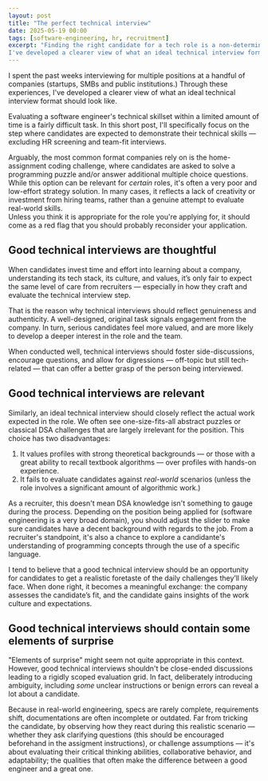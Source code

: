 ```yaml
---
layout: post
title: "The perfect technical interview"
date: 2025-05-19 00:00
tags: [software-engineering, hr, recruitment]
excerpt: "Finding the right candidate for a tech role is a non-deterministic process.
I've developed a clearer view of what an ideal technical interview format should look like."
---
```


I spent the past weeks interviewing for multiple positions at a handful of companies (startups, SMBs
and public institutions.) Through these experiences, I've developed a clearer view of what an ideal
technical interview format should look like.

Evaluating a software engineer's technical skillset within a limited amount of time is a fairly
difficult task.  In this short post, I'll specifically focus on the step where candidates are
expected to demonstrate their technical skills — excluding HR screening and team-fit interviews.

Arguably, the most common format companies rely on is the home-assignment coding challenge, where
candidates are asked to solve a programming puzzle and/or answer additional multiple choice
questions.  While this option can be relevant for _certain_ roles, it's often a very poor and
low-effort strategy solution.  In many cases, it reflects a lack of creativity or investment from
hiring teams, rather than a genuine attempt to evaluate real-world skills. \
Unless you think it is
appropriate for the role you're applying for, it should come as a red flag that you should probably
reconsider your application.


## Good technical interviews are thoughtful

When candidates invest time and effort into learning about a company, understanding its tech stack,
its culture, and values, it’s only fair to expect the same level of care from recruiters —
especially in how they craft and evaluate the technical interview step.

That is the reason why technical interviews should reflect genuineness and authenticity. A
well-designed, original task signals engagement from the company. In turn, serious candidates feel
more valued, and are more likely to develop a deeper interest in the role and the team.

When conducted well, technical interviews should foster side-discussions, encourage questions, and
allow for digressions — off-topic but still tech-related — that can offer a better grasp of the
person being interviewed.

## Good technical interviews are relevant

Similarly, an ideal technical interview should closely reflect the actual work expected in the role.
We often see one-size-fits-all abstract puzzles or classical DSA challenges that are largely
irrelevant for the position. This choice has two disadvantages:

1. It values profiles with strong theoretical backgrounds — or those with a great ability to recall
   textbook algorithms — over profiles with hands-on experience.
2. It fails to evaluate candidates against _real-world_ scenarios (unless the role involves a
   significant amount of algorithmic work.)

As a recruiter, this doesn't mean DSA knowledge isn't something to gauge during the process.
Depending on the position being applied for (software engineering is a very broad domain), you
should adjust the slider to make sure candidates have a decent background with regards to the job.
From a recruiter's standpoint, it's also a chance to explore a candidante's understanding of
programming concepts through the use of a specific language.

I tend to believe that a good technical interview should be an opportunity for candidates to get a
realistic foretaste of the daily challenges they’ll likely face. When done right, it becomes a
meaningful exchange: the company assesses the candidate’s fit, and the candidate gains insights of
the work culture and expectations.

## Good technical interviews should contain some elements of surprise

"Elements of surprise" might seem not quite appropriate in this context. However, good technical interviews
shouldn't be close-ended discussions leading to a rigidly scoped evaluation grid.  In fact,
deliberately introducing ambiguity, including _some_ unclear instructions or benign errors can
reveal a lot about a candidate.

Because in real-world engineering, specs are rarely complete, requirements shift, documentations are
often incomplete or outdated.  Far from tricking the candidate, by observing how they react during
this realistic scenario — whether they ask clarifying questions (this should be encouraged
beforehand in the assigment instructions), or challenge assumptions — it's about evaluating their
critical thinking abilities, collaborative behavior, and adaptability; the qualities that often make
the difference between a good engineer and a great one.

